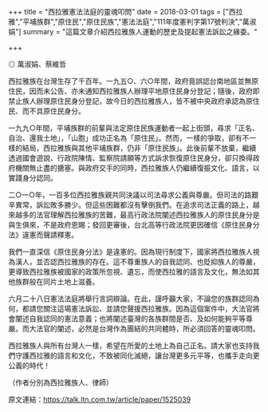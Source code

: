 +++ 
title = "西拉雅憲法法庭的靈魂叩問"
date = 2018-03-01 
tags = ["西拉雅","平埔族群","原住民","原住民族","憲法法庭","111年度憲判字第17號判決","萬淑娟"] 
summary = "這篇文章介紹西拉雅族人運動的歷史及提起憲法訴訟之緣委。"

+++

◎ 萬淑娟、蔡維哲

西拉雅族在台灣生存了千百年。一九五○、六○年間，政府竟誤認台南地區並無原住民，因而未公告、亦未通知西拉雅族人辦理平地原住民身分登記；隨後，政府即禁止族人辦理原住民身分登記，故今日的西拉雅族人，皆不被中央政府承認為原住民、而不具原住民身分。

一九九○年間，平埔族群的前輩與法定原住民族運動者一起上街頭，尋求「正名、自治、還我土地」，「山胞」成功正名為「原住民」。然而，一樣的爭取，卻有不一樣的結局，西拉雅族與其他平埔族群，仍非「原住民族」。此後前輩不放棄，繼續透過國會遊說、行政院陳情、監察院請願等方式訴求恢復原住民身分，卻只換得政府機關無止盡的搪塞。與政府交手的同時，西拉雅族人仍繼續復振文化、語言，以實踐身分認同。

二○一○年，一百多位西拉雅族親共同決議以司法尋求公義與尊嚴。但司法的路艱辛異常，訴訟敗多勝少。但這些困難都沒有擊倒我們。在追求司法正義的路上，越來越多的法官理解西拉雅族的苦難，最高行政法院闡述西拉雅族人的原住民身分是與生俱來，不是政府恩賜；發回更審後，台北高等行政法院更因確信《原住民身分法》違憲而聲請釋憲。

我們一直深信《原住民身分法》是違憲的。因為現行制度下，國家將西拉雅族人視為漢人，並否認西拉雅族的存在。這不尊重族人的自我認同、也貶抑族人的尊嚴，更導致西拉雅族被國家的政策所忽視、遺忘，而使西拉雅的語言及文化，無法如其他族群般在同片土地上滋養。

六月二十八日憲法法庭將舉行言詞辯論。在此，謹呼籲大家，不論您的族群認同為何，都請您關注這場憲法訴訟、並請您聲援西拉雅族。因為這個案件中，大法官將會闡述自我認同的憲法意義；也將闡述臺灣的各族群間是否、及如何能夠平等尊嚴。而大法官的闡述，必然是台灣作為團結的共同體時，所必須回答的靈魂叩問。

西拉雅族人與所有台灣人一樣，希望在所愛的土地上為自己正名。請大家也支持我們守護西拉雅的語言和文化，不致被同化滅絕，讓台灣更多元平等，也攜手走向更公義的時代！

（作者分別為西拉雅族人、律師）

原文連結：https://talk.ltn.com.tw/article/paper/1525039